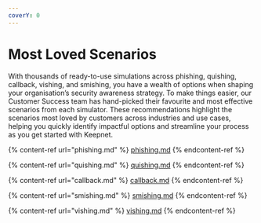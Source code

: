 ```yaml
---
coverY: 0
---
```


# Most Loved Scenarios

With thousands of ready-to-use simulations across phishing, quishing, callback, vishing, and smishing, you have a wealth of options when shaping your organisation’s security awareness strategy. To make things easier, our Customer Success team has hand-picked their favourite and most effective scenarios from each simulator. These recommendations highlight the scenarios most loved by customers across industries and use cases, helping you quickly identify impactful options and streamline your process as you get started with Keepnet.

{% content-ref url="phishing.md" %}
[phishing.md](phishing.md)
{% endcontent-ref %}

{% content-ref url="quishing.md" %}
[quishing.md](quishing.md)
{% endcontent-ref %}

{% content-ref url="callback.md" %}
[callback.md](callback.md)
{% endcontent-ref %}

{% content-ref url="smishing.md" %}
[smishing.md](smishing.md)
{% endcontent-ref %}

{% content-ref url="vishing.md" %}
[vishing.md](vishing.md)
{% endcontent-ref %}
